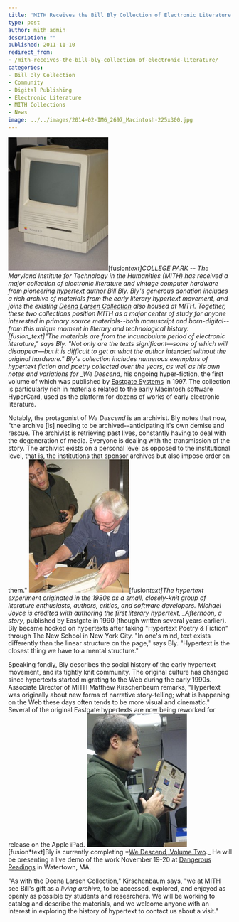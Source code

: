 ```yaml
---
title: 'MITH Receives the Bill Bly Collection of Electronic Literature'
type: post
author: mith_admin
description: ""
published: 2011-11-10
redirect_from: 
- /mith-receives-the-bill-bly-collection-of-electronic-literature/
categories:
- Bill Bly Collection
- Community
- Digital Publishing
- Electronic Literature
- MITH Collections
- News
image: ../../images/2014-02-IMG_2697_Macintosh-225x300.jpg
---
```

![Macintosh](../../images/2014-02-IMG_2697_Macintosh-225x300.jpg)\[fusion*text]COLLEGE PARK -- The Maryland Institute for Technology in the Humanities (MITH) has received a major collection of electronic literature and vintage computer hardware from pioneering hypertext author Bill Bly. Bly's generous donation includes a rich archive of materials from the early literary hypertext movement, and joins the existing [Deena Larsen Collection](http://mith.umd.edu/larsen/) also housed at MITH. Together, these two collections position MITH as a major center of study for anyone interested in primary source materials--both manuscript and born-digital--from this unique moment in literary and technological history.\[fusion_text]"The materials are from the incunabulum period of electronic literature," says Bly. "Not only are the texts significant—some of which will disappear—but it is difficult to get at what the author intended without the original hardware." Bly's collection includes numerous exemplars of hypertext fiction and poetry collected over the years, as well as his own notes and variations for \_We Descend*, his ongoing hyper-fiction, the first volume of which was published by [Eastgate Systems](http://www.eastgate.com/) in 1997. The collection is particularly rich in materials related to the early Macintosh software HyperCard, used as the platform for dozens of works of early electronic literature.

Notably, the protagonist of _We Descend_ is an archivist. Bly notes that now, "the archive \[is] needing to be archived--anticipating it's own demise and rescue. The archivist is retrieving past lives, constantly having to deal with the degeneration of media. Everyone is dealing with the transmission of the story. The archivist exists on a personal level as opposed to the institutional level, that is, the institutions that sponsor archives but also impose order on them." ![Bill Bly and Matthew Kirschenbaum Sort Through Bly's Collection](../../images/2014-02-IMG_2698_BB-225x300.jpg)\[fusion*text]The hypertext experiment originated in the 1980s as a small, closely-knit group of literature enthusiasts, authors, critics, and software developers. Michael Joyce is credited with authoring the first literary hypertext, \_Afternoon, a story*, published by Eastgate in 1990 (though written several years earlier). Bly became hooked on hypertexts after taking "Hypertext Poetry & Fiction" through The New School in New York City. "In one's mind, text exists differently than the linear structure on the page," says Bly. "Hypertext is the closest thing we have to a mental structure."

Speaking fondly, Bly describes the social history of the early hypertext movement, and its tightly knit community. The original culture has changed since hypertexts started migrating to the Web during the early 1990s. Associate Director of MITH Matthew Kirschenbaum remarks, "Hypertext was originally about new forms of narrative story-telling; what is happening on the Web these days often tends to be more visual and cinematic." Several of the original Eastgate hypertexts are now being reworked for release on the Apple iPad. ![Bill Bly Shares an Early Hypertext](../../images/2014-02-IMG_2686_Bly-225x300.jpg)\[fusion*text]Bly is currently completing *[We Descend, Volume Two](http://www.wedescend.com/).\_ He will be presenting a live demo of the work November 19-20 at [Dangerous Readings](http://www.eastgate.com/DangerousReadings/) in Watertown, MA.

"As with the Deena Larsen Collection," Kirschenbaum says, "we at MITH see Bill's gift as a _living archive_, to be accessed, explored, and enjoyed as openly as possible by students and researchers. We will be working to catalog and describe the materials, and we welcome anyone with an interest in exploring the history of hypertext to contact us about a visit."
